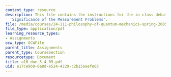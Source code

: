 ```yaml
---
content_type: resource
description: This file contains the instructions for the in class debate on the topic
  'Significance of the Measurement Problems'.
file: /media/courses/24-111-philosophy-of-quantum-mechanics-spring-2005/e17ce9690a8de5244229c2b156aefe03_a10_due_5_4_05.pdf
file_type: application/pdf
learning_resource_types:
- Assignments
ocw_type: OCWFile
parent_title: Assignments
parent_type: CourseSection
resourcetype: Document
title: a10_due_5_4_05.pdf
uid: e17ce969-0a8d-e524-4229-c2b156aefe03
---
```

